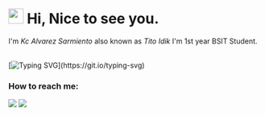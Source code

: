 <h1><img src="https://emojis.slackmojis.com/emojis/images/1531849430/4246/blob-sunglasses.gif?1531849430" width="30"/> Hi, Nice to see you.</h1> 
  
 I'm *Kc Alvarez Sarmiento* also known as *Tito Idik* I'm 1st year BSIT Student.<br><br> 
   
 [![Typing SVG](https://readme-typing-svg.herokuapp.com?color=%2349F707&lines=I'm+Kc+Sarmiento+%2C+17;miss+u+na+;kumain+kana?;+pake+q;)](https://git.io/typing-svg) 
  
  
 ### How to reach me:  
  
 <a href="https://www.instagram.com/kcsarmientoo/">   <img src="https://img.shields.io/badge/@kcsarmientoo-%23E4405F.svg?&style=for-the-badge&logo=instagram&logoColor=white"></a> 
 [![](https://img.shields.io/badge/Gmail-alvarezkc728@gmail.com-red)](mailto:alvarezkc728@gmail.com) 
 <a href="mailto: alvarezkc728@gmail.com"> 
   
 
